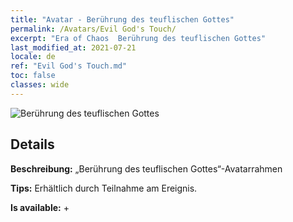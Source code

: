 ```yaml
---
title: "Avatar - Berührung des teuflischen Gottes"
permalink: /Avatars/Evil God's Touch/
excerpt: "Era of Chaos  Berührung des teuflischen Gottes"
last_modified_at: 2021-07-21
locale: de
ref: "Evil God's Touch.md"
toc: false
classes: wide
---
```

 ![Berührung des teuflischen Gottes](/images/a/avatarFrame_88.png)

## Details

 **Beschreibung:** „Berührung des teuflischen Gottes“-Avatarrahmen 

 **Tips:** Erhältlich durch Teilnahme am Ereignis. 

 **Is available:**  + 

